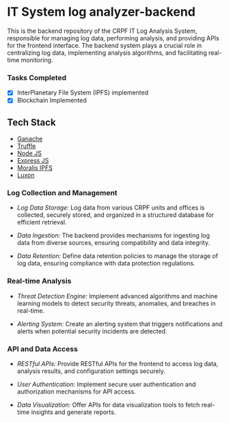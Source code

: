 # IT System log analyzer-backend

This is the backend repository of the CRPF IT Log Analysis System, responsible for managing log data, performing analysis, and providing APIs for the frontend interface. The backend system plays a crucial role in centralizing log data, implementing analysis algorithms, and facilitating real-time monitoring.

### Tasks Completed

- [x] InterPlanetary File System (IPFS) implemented
- [x] Blockchain Implemented

## Tech Stack

- [Ganache](https://trufflesuite.com/ganache/)
- [Truffle](https://trufflesuite.com/)
- [Node JS](https://nodejs.org/en)
- [Express JS](https://expressjs.com/)
- [Moralis IPFS](https://moralis.io/)
- [Luxon](https://www.npmjs.com/package/luxon)

### Log Collection and Management

- _Log Data Storage:_ Log data from various CRPF units and offices is collected, securely stored, and organized in a structured database for efficient retrieval.

- _Data Ingestion:_ The backend provides mechanisms for ingesting log data from diverse sources, ensuring compatibility and data integrity.

- _Data Retention:_ Define data retention policies to manage the storage of log data, ensuring compliance with data protection regulations.

### Real-time Analysis

- _Threat Detection Engine:_ Implement advanced algorithms and machine learning models to detect security threats, anomalies, and breaches in real-time.

- _Alerting System:_ Create an alerting system that triggers notifications and alerts when potential security incidents are detected.

### API and Data Access

- _RESTful APIs:_ Provide RESTful APIs for the frontend to access log data, analysis results, and configuration settings securely.

- _User Authentication:_ Implement secure user authentication and authorization mechanisms for API access.

- _Data Visualization:_ Offer APIs for data visualization tools to fetch real-time insights and generate reports.
